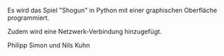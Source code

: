 Es wird das Spiel "Shogun" in Python mit einer graphischen Oberfläche programmiert.

Zudem wird eine Netzwerk-Verbindung hinzugefügt.

Philipp Simon und Nils Kuhn

